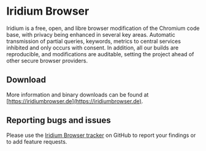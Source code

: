 Iridium Browser 
==============================

Iridium is a free, open, and libre browser modification of the Chromium code base, with privacy being enhanced in several key areas. Automatic transmission of partial queries, keywords, metrics to central services inhibited and only occurs with consent. In addition, all our builds are reproducible, and modifications are auditable, setting the project ahead of other secure browser providers.

## Download

More information and binary downloads can be found at [https://iridiumbrowser.de](https://iridiumbrowser.de). 

## Reporting bugs and issues

Please use the [Iridium Browser tracker](https://github.com/iridium-browser/iridium-browser/issues) on GitHub to report your findings or to add feature requests. 


